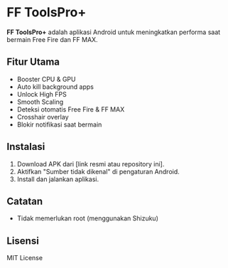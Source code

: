 # FF ToolsPro+

**FF ToolsPro+** adalah aplikasi Android untuk meningkatkan performa saat bermain Free Fire dan FF MAX.

## Fitur Utama

- Booster CPU & GPU  
- Auto kill background apps  
- Unlock High FPS  
- Smooth Scaling  
- Deteksi otomatis Free Fire & FF MAX  
- Crosshair overlay  
- Blokir notifikasi saat bermain  

## Instalasi

1. Download APK dari [link resmi atau repository ini].  
2. Aktifkan "Sumber tidak dikenal" di pengaturan Android.  
3. Install dan jalankan aplikasi.  

## Catatan

- Tidak memerlukan root (menggunakan Shizuku) 

## Lisensi

MIT License
